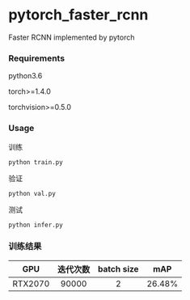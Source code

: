 # pytorch_faster_rcnn
Faster RCNN implemented by pytorch

### Requirements

python3.6

torch>=1.4.0

torchvision>=0.5.0

### Usage

训练

```
python train.py
```

验证

```
python val.py
```

测试

```
python infer.py
```

### 训练结果

|   GPU   | 迭代次数 | batch size |  mAP   |
| :-----: | :------: | :--------: | :----: |
| RTX2070 |  90000   |     2      | 26.48% |

